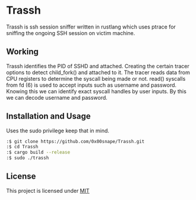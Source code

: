 <h1>Trassh</h1>
Trassh is ssh session sniffer written in rustlang which uses ptrace for sniffing the ongoing SSH session on victim machine.

<h2>Working</h2>
Trassh identifies the PID of SSHD and attached. Creating the certain tracer options to detect child_fork() and attached to it. The tracer reads data from CPU registers to determine the syscall being made or not. read() syscalls from fd (6) is used to accept inputs such as username and password. Knowing this we can identify exact syscall handles by user inputs. By this we can decode username and password.

## Installation and Usage
Uses the sudo privilege keep that in mind.
```bash
:$ git clone https://github.com/0x00snape/Trassh.git
:$ cd Trassh
:$ cargo build --release
:$ sudo ./trassh
```
## License
This project is licensed under [MIT](https://github.com/0x00snape/Trassh/blob/main/LICENSE)
